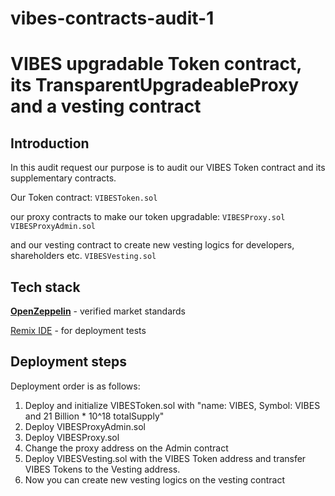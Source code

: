 # vibes-contracts-audit-1

# VIBES upgradable Token contract, its TransparentUpgradeableProxy and a vesting contract

## Introduction

In this audit request our purpose is to audit our VIBES Token contract and its supplementary contracts.

Our Token contract:
`VIBESToken.sol`

our proxy contracts to make our token upgradable:
`VIBESProxy.sol`
`VIBESProxyAdmin.sol`

and our vesting contract to create new vesting logics for developers, shareholders etc.
`VIBESVesting.sol`

## Tech stack

[**OpenZeppelin**](https://openzeppelin.com/) - verified market standards

[Remix IDE](https://remix.ethereum.org/) - for deployment tests

## Deployment steps

Deployment order is as follows:

1. Deploy and initialize VIBESToken.sol with "name: VIBES, Symbol: VIBES and 21 Billion * 10^18 totalSupply"
2. Deploy VIBESProxyAdmin.sol
3. Deploy VIBESProxy.sol
4. Change the proxy address on the Admin contract
5. Deploy VIBESVesting.sol with the VIBES Token address and transfer VIBES Tokens to the Vesting address.
6. Now you can create new vesting logics on the vesting contract


